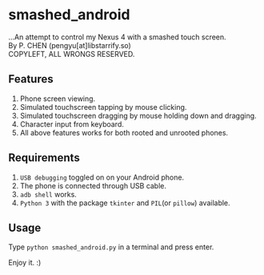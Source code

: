 # smashed_android #

...An attempt to control my Nexus 4 with a smashed touch screen.  
By P. CHEN (pengyu[at]libstarrify.so)  
COPYLEFT, ALL WRONGS RESERVED.  

## Features ##

1. Phone screen viewing.
2. Simulated touchscreen tapping by mouse clicking.
3. Simulated touchscreen dragging by mouse holding down and dragging.
4. Character input from keyboard.
5. All above features works for both rooted and unrooted phones.

## Requirements ##

1. `USB debugging` toggled on on your Android phone.
2. The phone is connected through USB cable.
3. `adb shell` works.
4. `Python 3` with the package `tkinter` and `PIL`(or `pillow`) available.

## Usage ##

Type `python smashed_android.py` in a terminal and press enter. 

Enjoy it. :)

